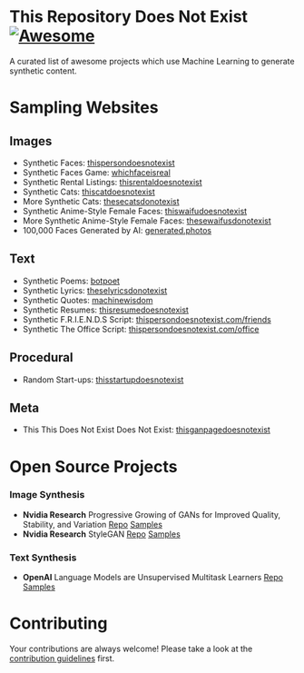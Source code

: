 # This Repository Does Not Exist [![Awesome](https://cdn.rawgit.com/sindresorhus/awesome/d7305f38d29fed78fa85652e3a63e154dd8e8829/media/badge.svg)](https://github.com/sindresorhus/awesome)
A curated list of awesome projects which use Machine Learning to generate synthetic content.

# Sampling Websites

## Images
- Synthetic Faces: [thispersondoesnotexist](http://www.thispersondoesnotexist.com)
- Synthetic Faces Game: [whichfaceisreal](http://www.whichfaceisreal.com/)
- Synthetic Rental Listings: [thisrentaldoesnotexist](https://thisrentaldoesnotexist.com/)
- Synthetic Cats: [thiscatdoesnotexist](https://thiscatdoesnotexist.com/)
- More Synthetic Cats: [thesecatsdonotexist](http://thesecatsdonotexist.com/)
- Synthetic Anime-Style Female Faces: [thiswaifudoesnotexist](http://www.thiswaifudoesnotexist.net/index.html)
- More Synthetic Anime-Style Female Faces: [thesewaifusdonotexist](https://www.obormot.net/demos/these-waifus-do-not-exist-alt)
- 100,000 Faces Generated by AI: [generated.photos](https://generated.photos/)

## Text
- Synthetic Poems: [botpoet](http://botpoet.com/vote/sign-post/)
- Synthetic Lyrics: [theselyricsdonotexist](https://theselyricsdonotexist.com/)
- Synthetic Quotes: [machinewisdom](http://www.machine-wisdom.com/)
- Synthetic Resumes: [thisresumedoesnotexist](https://thisresumedoesnotexist.com/)
- Synthetic F.R.I.E.N.D.S Script: [thispersondoesnotexist.com/friends](https://thispersondoesnotexist.com/friends/)
- Synthetic The Office Script: [thispersondoesnotexist.com/office](https://thispersondoesnotexist.com/office/)

## Procedural
- Random Start-ups: [thisstartupdoesnotexist](https://thisstartupdoesnotexist.com/)

## Meta
- This This Does Not Exist Does Not Exist: [thisganpagedoesnotexist](http://this-gan-page-does-not-exist.herokuapp.com/)


# Open Source Projects
### Image Synthesis
- **Nvidia Research** Progressive Growing of GANs for Improved Quality, Stability, and Variation [Repo](https://github.com/tkarras/progressive_growing_of_gans) [Samples](https://drive.google.com/drive/folders/1j6uZ_a6zci0HyKZdpDq9kSa8VihtEPCp)
- **Nvidia Research** StyleGAN [Repo](https://github.com/NVlabs/stylegan) [Samples](https://drive.google.com/drive/folders/100DJ0QXyG89HZzB4w2Cbyf4xjNK54cQ1)
### Text Synthesis
- **OpenAI** Language Models are Unsupervised Multitask Learners [Repo](https://github.com/openai/gpt-2) [Samples](https://blog.openai.com/better-language-models/)

# Contributing

Your contributions are always welcome! Please take a look at the [contribution guidelines](https://github.com/paubric/awesome-doesnotexist/blob/master/CONTRIBUTING.md) first.
